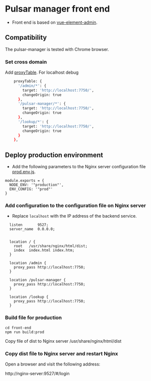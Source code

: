 # Pulsar manager front end

* Front end is based on [vue-element-admin](https://panjiachen.github.io/vue-element-admin/#/dashboard).

## Compatibility

The pulsar-manager is tested with Chrome browser.

### Set cross domain
Add [proxyTable](https://github.com/apache/pulsar-manager/blob/master/front-end/config/index.js).
For localhost debug
```bash
    proxyTable: {
      '/admin/*': {
        target: 'http://localhost:7750/',
        changeOrigin: true
      },
      '/pulsar-manager/*': {
        target: 'http://localhost:7750/',
        changeOrigin: true
      },
      '/lookup/*': {
        target: 'http://localhost:7750/',
        changeOrigin: true
      }
    },
```

## Deploy production environment

* Add the following parameters to the Nginx server configuration file [prod.env.js](https://github.com/apache/pulsar-manager/blob/master/front-end/config/prod.env.js).
```
module.exports = {
  NODE_ENV: '"production"',
  ENV_CONFIG: '"prod"'
}
```

### Add configuration to the configuration file on Nginx server

* Replace `localhost` with the IP address of the backend service.

```
  listen       9527;
  server_name  0.0.0.0;


  location / {
    root   /usr/share/nginx/html/dist;
    index  index.html index.htm;
  }

  location /admin {
    proxy_pass http://localhost:7750;
  }

  location /pulsar-manager {
    proxy_pass http://localhost:7750;
  }

  location /lookup {
    proxy_pass http://localhost:7750;
  }
```

### Build file for production

```
cd front-end
npm run build:prod
```
Copy file of dist to Nginx server /usr/share/nginx/html/dist

### Copy dist file to Nginx server and restart Nginx
Open a browser and visit the following address:

http://nginx-server:9527/#/login

